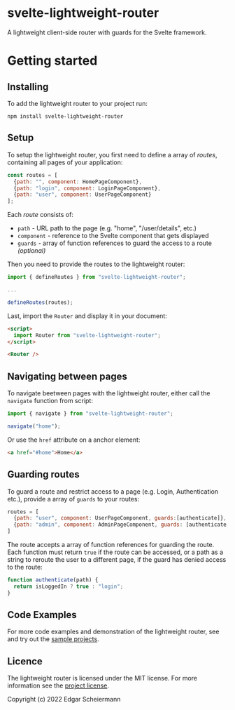 # svelte-lightweight-router
A lightweight client-side router with guards for the Svelte framework.

# Getting started

## Installing

To add the lightweight router to your project run:
```
npm install svelte-lightweight-router
```

## Setup

To setup the lightweight router, you first need to define a array of *routes*, containing all pages of your application:

```javascript
const routes = [
  {path: "", component: HomePageComponent},
  {path: "login", component: LoginPageComponent},
  {path: "user", component: UserPageComponent}
];
```

Each *route* consists of:
- `path` - URL path to the page (e.g. "home", "/user/details", etc.)
- `component` - reference to the Svelte component that gets displayed
- `guards` - array of function references to guard the access to a route _(optional)_

Then you need to provide the routes to the lightweight router:

```javascript
import { defineRoutes } from "svelte-lightweight-router";

...

defineRoutes(routes);
```

Last, import the `Router` and display it in your document:

```html
<script>
  import Router from "svelte-lightweight-router";
</script>

<Router />
```

## Navigating between pages

To navigate beetween pages with the lightweight router, either call the `navigate` function from script:

```javascript
import { navigate } from "svelte-lightweight-router";

navigate("home");
```

Or use the `href` attribute on a anchor element:

```html
<a href="#home">Home</a>
```

## Guarding routes

To guard a route and restrict access to a page (e.g. Login, Authentication etc.), provide a array of `guards` to your routes:

```javascript
routes = [
  {path: "user", component: UserPageComponent, guards:[authenticate]},
  {path: "admin", component: AdminPageComponent, guards: [authenticate, authorize]}
]
```

The route accepts a array of function references for guarding the route. Each function must return `true` if the route can be accessed, or a path as a string to reroute the user to a different page, if the guard has denied access to the route:

```javascript
function authenticate(path) {
  return isLoggedIn ? true : "login";
}
```

## Code Examples

For more code examples and demonstration of the lightweight router, see and try out the [sample projects](https://github.com/escheiermann/svelte-lightweight-router/tree/main/samples).

## Licence
The lightweight router is licensed under the MIT license. For more information see the [project license](https://github.com/escheiermann/svelte-lightweight-router/blob/main/LICENSE).

Copyright (c) 2022 Edgar Scheiermann
